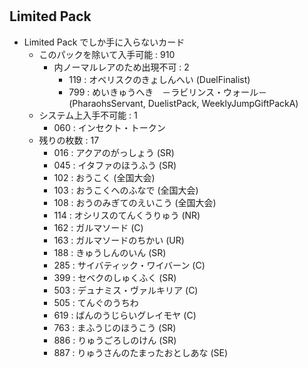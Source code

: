 #

##  Limited Pack

- Limited Pack でしか手に入らないカード
    - このパックを除いて入手可能 : 910
        - 内ノーマルレアのため出現不可 :   2
            - 119 : オベリスクのきょしんへい (DuelFinalist)
            - 799 : めいきゅうへき　－ラビリンス・ウォール－
                    (PharaohsServant, DuelistPack, WeeklyJumpGiftPackA)
    - システム上入手不可能       :   1
        - 060 : インセクト・トークン
    - 残りの枚数 : 17
        - 016 : アクアのがっしょう (SR)
        - 045 : イタファのほうふう (SR)
        - 102 : おうこく (全国大会)
        - 103 : おうこくへのふなで (全国大会)
        - 108 : おうのみぎてのえいこう (全国大会)
        - 114 : オシリスのてんくうりゅう (NR)
        - 162 : ガルマソード (C)
        - 163 : ガルマソードのちかい (UR)
        - 188 : きゅうしんのいん (SR)
        - 285 : サイバティック・ワイバーン (C)
        - 399 : セベクのしゅくふく (SR)
        - 503 : デュナミス・ヴァルキリア (C)
        - 505 : てんぐのうちわ
        - 619 : ばんのうじらいグレイモヤ (C)
        - 763 : まふうじのほうこう (SR)
        - 886 : りゅうごろしのけん (SR)
        - 887 : りゅうさんのたまったおとしあな (SE)
